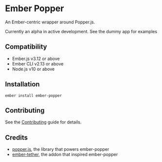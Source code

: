 Ember Popper
==============================================================================

An Ember-centric wrapper around Popper.js.

Currently an alpha in active development. See the dummy app for examples

Compatibility
------------------------------------------------------------------------------

* Ember.js v3.12 or above
* Ember CLI v2.13 or above
* Node.js v10 or above


Installation
------------------------------------------------------------------------------

```
ember install ember-popper
```


Contributing
------------------------------------------------------------------------------

See the [Contributing](CONTRIBUTING.md) guide for details.


Credits
------------------------------------------------------------------------------

- [popper.js](https://github.com/FezVrasta/popper.js), the library that powers ember-popper
- [ember-tether](https://github.com/yapplabs/ember-tether), the addon that inspired ember-popper
